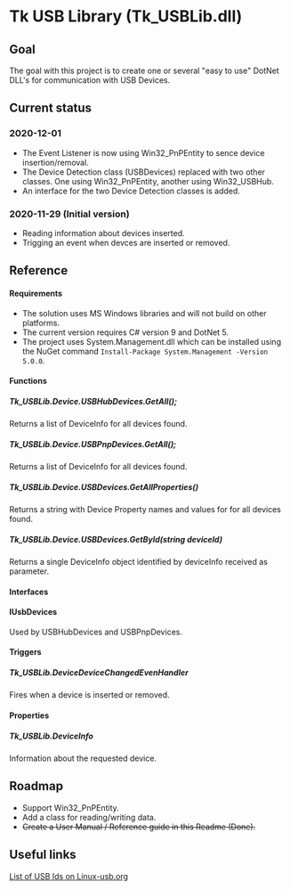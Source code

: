 # Tk USB Library (Tk_USBLib.dll)

## Goal
The goal with this project is to create one or several "easy to use" DotNet DLL's for communication with USB Devices. 


## Current status

### 2020-12-01
- The Event Listener is now using Win32_PnPEntity to sence device insertion/removal.
- The Device Detection class (USBDevices) replaced with two other classes. One using Win32_PnPEntity, another using Win32_USBHub.
- An interface for the two Device Detection classes is added. 

### 2020-11-29 (Initial version)
- Reading information about devices inserted. 
- Trigging an event when devces are inserted or removed.

## Reference
#### Requirements
- The solution uses MS Windows libraries and will not build on other platforms.
- The current version requires C# version 9 and DotNet 5.
- The project uses System.Management.dll which can be installed using the NuGet command `Install-Package System.Management -Version 5.0.0`.

#### Functions

##### Tk_USBLib.Device.USBHubDevices.GetAll();
Returns a list of DeviceInfo for all devices found.

##### Tk_USBLib.Device.USBPnpDevices.GetAll();
Returns a list of DeviceInfo for all devices found.

##### Tk_USBLib.Device.USBDevices.GetAllProperties()
Returns a string with Device Property names and values for for all devices found.

##### Tk_USBLib.Device.USBDevices.GetById(string deviceId)
Returns a single DeviceInfo object identified by deviceInfo received as parameter.

#### Interfaces
#### IUsbDevices
Used by USBHubDevices and USBPnpDevices.

#### Triggers
##### Tk_USBLib.DeviceDeviceChangedEvenHandler
Fires when a device is inserted or removed.

#### Properties
##### Tk_USBLib.DeviceInfo
Information about the requested device.

## Roadmap
- Support Win32_PnPEntity. 
- Add a class for reading/writing data.
- ~~Create a User Manual / Reference guide in this Readme (Done).~~

## Useful links
[List of USB Ids on Linux-usb.org](http://www.linux-usb.org/usb.ids)
